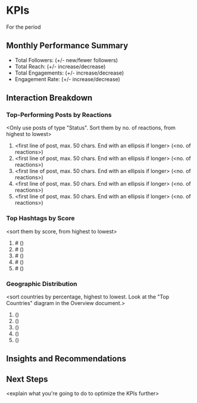 # <month> KPIs

For the period <insert period from the sources>

## Monthly Performance Summary

- Total Followers: <number> (+/-<number> new/fewer followers)
- Total Reach: <number> (+/-<percent> increase/decrease)
- Total Engagements: <number> (+/-<percent> increase/decrease)
- Engagement Rate: <percent> (+/-<percent> increase/decrease)

## Interaction Breakdown

### Top-Performing Posts by Reactions

<Only use posts of type "Status". Sort them by no. of reactions, from highest to lowest>

1. <first line of post, max. 50 chars. End with an ellipsis if longer> (<no. of reactions>)
2. <first line of post, max. 50 chars. End with an ellipsis if longer> (<no. of reactions>)
3. <first line of post, max. 50 chars. End with an ellipsis if longer> (<no. of reactions>)
4. <first line of post, max. 50 chars. End with an ellipsis if longer> (<no. of reactions>)
5. <first line of post, max. 50 chars. End with an ellipsis if longer> (<no. of reactions>)

### Top Hashtags by Score

<sort them by score, from highest to lowest>

1. #<hashtag> (<score>)
2. #<hashtag> (<score>)
3. #<hashtag> (<score>)
4. #<hashtag> (<score>)
5. #<hashtag> (<score>)

### Geographic Distribution

<sort countries by percentage, highest to lowest. Look at the "Top Countries" diagram in the Overview document.>

1. <country> (<percent>)
2. <country> (<percent>)
3. <country> (<percent>)
4. <country> (<percent>)
5. <country> (<percent>)

## Insights and Recommendations

<draw some insights and recommendations from the data>

## Next Steps

<explain what you're going to do to optimize the KPIs further>
